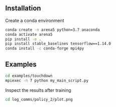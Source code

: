 

## Installation

Create a conda environment

```` sh
conda create -n arena5 python=3.7 anaconda
conda activate arena5
pip install -e .
pip install stable_baselines tensorflow==1.14.0
conda install -c conda-forge mpi4py

````

## Examples

```` sh
cd examples/touchdown
mpiexec -n 7 python my_main_script.py
````

Inspect the results after training

```` sh
cd log_comms/policy_2/plot.png
````
